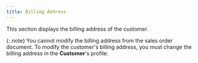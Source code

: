 ```yaml
---
title: Billing Address
---
```



This section displays the billing  address of the customer.


{:.note}
You cannot modify the billing address from the sales  order document. To modify the customer's billing address, you must change  the billing address in the **Customer**'s  profile.
